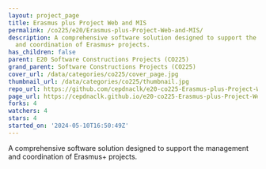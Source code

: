 ```yaml
---
layout: project_page
title: Erasmus plus Project Web and MIS
permalink: /co225/e20/Erasmus-plus-Project-Web-and-MIS/
description: A comprehensive software solution designed to support the management
  and coordination of Erasmus+ projects.
has_children: false
parent: E20 Software Constructions Projects (CO225)
grand_parent: Software Constructions Projects (CO225)
cover_url: /data/categories/co225/cover_page.jpg
thumbnail_url: /data/categories/co225/thumbnail.jpg
repo_url: https://github.com/cepdnaclk/e20-co225-Erasmus-plus-Project-Web-and-MIS
page_url: https://cepdnaclk.github.io/e20-co225-Erasmus-plus-Project-Web-and-MIS
forks: 4
watchers: 4
stars: 4
started_on: '2024-05-10T16:50:49Z'
---
```


A comprehensive software solution designed to support the management and coordination of Erasmus+ projects.